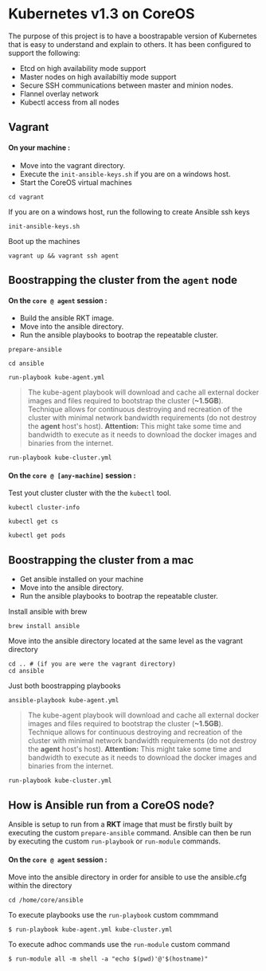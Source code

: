 # Kubernetes v1.3 on CoreOS
The purpose of this project is to have a boostrapable version of Kubernetes that is easy to understand and explain to others. It has been configured to support the following:

- Etcd on high availability mode support
- Master nodes on high availabiltiy mode support 
- Secure SSH communications between master and minion nodes.
- Flannel overlay network
- Kubectl access from all nodes

## Vagrant


#### On your machine :

- Move into the vagrant directory.
- Execute the `init-ansible-keys.sh` if you are on a windows host.
- Start the CoreOS virtual machines

```
cd vagrant
```
If you are on a windows host, run the following to create Ansible ssh keys
```
init-ansible-keys.sh      
```
Boot up the machines
```
vagrant up && vagrant ssh agent
```

## Boostrapping the cluster from the `agent` node
#### On the `core @ agent` session :

- Build the ansible RKT image.
- Move into the ansible directory.
- Run the ansible playbooks to bootrap the repeatable cluster.

```
prepare-ansible
```
```
cd ansible
```

```
run-playbook kube-agent.yml 
```
> The kube-agent playbook will download and cache all external docker images and files required to bootstrap the cluster (**~1.5GB**). Technique allows for continuous destroying and recreation of the cluster with minimal network bandwidth requirements (do not destroy the **agent** host's host).
**Attention:** This might take some time and bandwidth to execute as it needs to download the docker images and binaries from the internet. 

```
run-playbook kube-cluster.yml
```


#### On the `core @ [any-machine]` session :

Test yout cluster  cluster with the the `kubectl` tool.

```
kubectl cluster-info
```
``` 
kubectl get cs
```
``` 
kubectl get pods
```

## Boostrapping the cluster from a mac
- Get ansible installed on your machine
- Move into the ansible directory.
- Run the ansible playbooks to bootrap the repeatable cluster.

Install ansible with brew
```
brew install ansible
```
Move into the ansible directory located at the same level as the vagrant directory
```
cd .. # (if you are were the vagrant directory)
cd ansible
```
Just both boostrapping playbooks 
```
ansible-playbook kube-agent.yml 
```
> The kube-agent playbook will download and cache all external docker images and files required to bootstrap the cluster (**~1.5GB**). Technique allows for continuous destroying and recreation of the cluster with minimal network bandwidth requirements (do not destroy the **agent** host's host).
**Attention:** This might take some time and bandwidth to execute as it needs to download the docker images and binaries from the internet.

```
run-playbook kube-cluster.yml
```

## How is Ansible run from a CoreOS node?
Ansible is setup to run from a **RKT** image that must be firstly built by executing the custom `prepare-ansible` command.  Ansible can then be run by executing the custom `run-playbook` or `run-module` commands.

#### On the `core @ agent` session :
Move into the ansible directory in order for ansible to use the ansible.cfg within the directory
```
cd /home/core/ansible 
```
To execute playbooks use the `run-playbook` custom commmand
```
$ run-playbook kube-agent.yml kube-cluster.yml
```
To execute adhoc commands use the `run-module` custom command
```
$ run-module all -m shell -a "echo $(pwd)'@'$(hostname)"
```